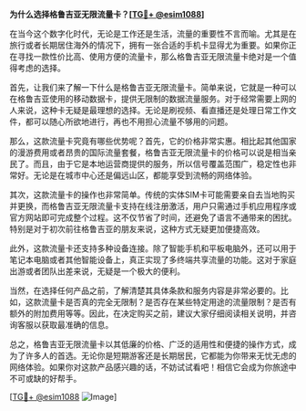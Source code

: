 **为什么选择格鲁吉亚无限流量卡？[[TG💪+ @esim1088](https://t.me/s/esim1088)]**

在当今这个数字化时代，无论是工作还是生活，流量的重要性不言而喻。尤其是在旅行或者长期居住海外的情况下，拥有一张合适的手机卡显得尤为重要。如果你正在寻找一款性价比高、使用方便的流量卡，那么格鲁吉亚无限流量卡绝对是一个值得考虑的选择。

首先，让我们来了解一下什么是格鲁吉亚无限流量卡。简单来说，它就是一种可以在格鲁吉亚使用的移动数据卡，提供无限制的数据流量服务。对于经常需要上网的人来说，这种卡无疑是最理想的选择。无论是刷视频、看直播还是处理日常工作文件，都可以随心所欲地进行，再也不用担心流量不够用的问题。

那么，这款流量卡究竟有哪些优势呢？首先，它的价格非常实惠。相比起其他国家的漫游费用或者昂贵的国际流量套餐，格鲁吉亚无限流量卡的价格可以说是相当亲民了。而且，由于它是本地运营商提供的服务，所以信号覆盖范围广，稳定性也非常好。无论是在城市中心还是偏远山区，都能享受到流畅的网络体验。

其次，这款流量卡的操作也非常简单。传统的实体SIM卡可能需要亲自去当地购买并更换，而格鲁吉亚无限流量卡支持在线注册激活，用户只需通过手机应用程序或官方网站即可完成整个过程。这不仅节省了时间，还避免了语言不通带来的困扰。特别是对于初次前往格鲁吉亚的朋友来说，这种方式无疑更加便捷高效。

此外，这款流量卡还支持多种设备连接。除了智能手机和平板电脑外，还可以用于笔记本电脑或者其他智能设备上，真正实现了多终端共享流量的功能。这对于家庭出游或者团队出差来说，无疑是一个极大的便利。

当然，在选择任何产品之前，了解清楚其具体条款和服务内容是非常必要的。比如，这款流量卡是否真的完全无限制？是否存在某些特定用途的流量限制？是否有额外的附加费用等等。因此，在决定购买之前，建议大家仔细阅读相关说明，并咨询客服以获取最准确的信息。

总之，格鲁吉亚无限流量卡以其低廉的价格、广泛的适用性和便捷的操作方式，成为了许多人的首选。无论你是短期游客还是长期居民，它都能为你带来无忧无虑的网络体验。如果你对这款产品感兴趣的话，不妨试试看吧！相信它会成为你旅途中不可或缺的好帮手。

[[TG💪+ @esim1088](https://t.me/s/esim1088) ![Image](https://i.postimg.cc/4NQfJmqS/Snipaste-2025-05-13-00-14-12.png)]